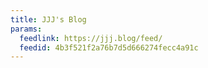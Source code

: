 ```yaml
---
title: JJJ's Blog
params:
  feedlink: https://jjj.blog/feed/
  feedid: 4b3f521f2a76b7d5d666274fecc4a91c
---
```

